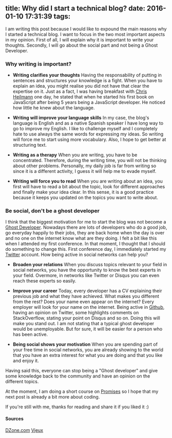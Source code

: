 title: Why did I start a technical blog?
date: 2016-01-10 17:31:39
tags:
---
I am writing this post because I would like to expound the main reasons why I started a technical blog. I want to focus in the two most important aspects in my opinion. First of all, I will explain why it is important to write your thoughts. Secondly, I will go about the social part and not being a Ghost Developer. 

### Why writing is important?
 
 * **Writing clarifies your thoughts**
 Having the responsability of putting in sentences and structures your knowledge is a fight. When you have to explain an idea, you might realise you did not have that clear the expertise on it. Just as a fact, I was having breakfast with [Chris Heilmann](https://www.christianheilmann.com/) one day, he stated that when he started his first book on JavaScript after being 5 years being a JavaScript developer. He noticed how little he knew about the language.
 
 * **Writing will improve your language skills**
 In my case, the blog's language is English and as a native Spanish speaker I have long way to go to improve my English. I like to challenge myself and I completely hate to use always the same words for expressing my ideas. So writing will force me to start using more vocabulary. Also, I hope to get better at structuring text.
 
 * **Writing as a therapy** 
 When you are writing, you have to be concentrated. Therefore, during the writing time, you will not be thinking about other problems. Personally, my daily job is far from writing so since it is a different activity, I guess it will help me to evade myself.
 
 * **Writing will force you to read**
 When you are writing about an idea, you first will have to read a bit about the topic, look for different approaches and finally make your idea clear. In this sense, it is a good practice because it keeps you updated on the topics you want to write about.
 
### Be social, don't be a ghost developer
 
 I think that the biggest motivation for me to start the blog was not become a [Ghost Developer](http://www.troyhunt.com/2013/02/the-ghost-who-codes-how-anonymity-is.html).
 Nowadays there are lots of developers who do a good job, go everyday happily to their jobs, they are back home when the day is over and no one on the internet know what are they doing. I felt a bit like this when I attended my first conference. In that moment, I thought that I should do something to change this. First conference day, I immediately started my [Twitter](https://twitter.com/bailodev) account.
 How being active in social networks can help you?
 
 * **Broaden your relations**
 When you discuss topics relevant to your field in social networks, you have the opportunity to know the best experts in your field. Overmore, in networks like Twitter or Disqus you can even reach these experts so easily.
 
 * **Improve your career**
 Today, every developer has a CV explaining their previous job and what they have achieved. What makes you different from the rest? Does your name even appear on the internet? Every employer will look for your name on the internet. Being active in [Github](https://github.com/dbailo1988), having an opinion on Twitter, some highlights comments on StackOverflow, stating your point on Disqus and so on. Doing this will make you stand out. I am not stating that a typical ghost developer would be unemployable. But for sure, it will be easier for a person who has been active.
 
 * **Being social shows your motivation**
When you are spending part of your free time in social networks, you are already showing to the world that you have an extra interest for what you are doing and that you like and enjoy it.
 
Having said this, everyone can stop being a "Ghost developer" and give some knowledge back to the community and have an opinion on the different topics.
 
At the moment,  I am doing a short course on [Promises](https://developer.mozilla.org/en-US/docs/Web/JavaScript/Reference/Global_Objects/Promise) so I hope that my next post is already a bit more about coding.
 
If you're still with me, thanks for reading and share it if you liked it :)

#### Sources
[DZone.com](https://dzone.com/articles/dont-be-a-ghost-coder-how-to-make-social-media-wor-1)
[Vjeux](https://medium.com/@vjeux/start-a-technical-blog-2f5ed7c6f34f#.w1ib9chbu) 